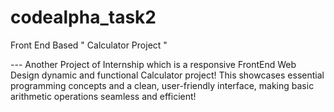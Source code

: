 # codealpha_task2
Front End Based " Calculator Project "

--- Another Project of Internship which is a responsive FrontEnd Web Design dynamic and functional Calculator project!   This  showcases essential programming concepts and a clean, user-friendly interface, making basic arithmetic operations seamless and efficient!
